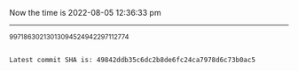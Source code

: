 Now the time is 2022-08-05 12:36:33 pm

---

<small>99718630213013094524942297112774</small>

```txt

Latest commit SHA is: 49842ddb35c6dc2b8de6fc24ca7978d6c73b0ac5
```
